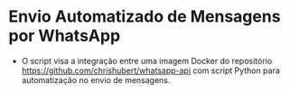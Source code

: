 # Envio Automatizado de Mensagens por WhatsApp
- O script visa a integração entre uma imagem Docker do repositório https://github.com/chrishubert/whatsapp-api com script Python para automatização no envio de mensagens.
